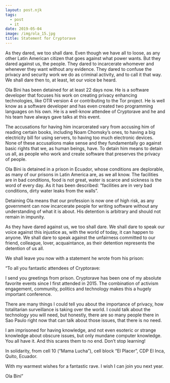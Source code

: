 ```yaml
---
layout: post.njk
tags:
  - post
  - it
date: 2019-05-04
image: /img/ola_15.jpg
title: Statement for Cryptorave
---
```


As they dared, we too shall dare. Even though we have all to loose, as any other Latin American citizen that goes against what power wants. But they dared against us, the people. They dared to incarcerate whomever and whenever they want without any evidence. They dared to confuse the privacy and security work we do as criminal activity, and to call it that way. We shall dare then to, at least, let our voice be heard.

Ola Bini has been detained for at least 22 days now. He is a software developer that focuses his work on creating privacy enhancing technologies, like OTR version 4 or contributing to the Tor project. He is well know as a software developer and has even created two programming languages on his own. He is a well-know attendee of Cryptorave and he and his team have always gave talks at this event.

The accusations for having him incarcerated vary from accusing him of reading certain books, including Noam Chomsky’s ones, to having a big electricity bill for using servers, to having too much electronic devices. None of these accusations make sense and they fundamentally go against basic rights that we, as human beings, have. To detain him means to detain us all, as people who work and create software that preserves the privacy of people.

Ola Bini is detained in a prison in Ecuador, whose conditions are deplorable, as many of our prisons in Latin America are, as we all know. The facilities are in bad conditions, food is not great, water is scarce and sickness is the word of every day. As it has been described: “facilities are in very bad conditions, dirty water leaks from the walls”.

Detaining Ola means that our profession is now one of high risk, as any government can now incarcerate people for writing software without any understanding of what it is about. His detention is arbitrary and should not remain in impunity.

As they have dared against us, we too shall dare. We shall dare to speak our voice against this injustice as, with the world of today, it can happen to anyone. We shall dare to speak against the unfairness committed to our friend, colleague, lover, acquaintance, as their detention represents the detention of us all.

We shall leave you now with a statement he wrote from his prison:

“To all you fantastic attendees of Cryptorave:

I send you greetings from prison. Cryptorave has been one of my absolute favorite events since I first attended in 2015. The combination of activism engagement, community, politics and technology makes this a hugely important conference.

There are many things I could tell you about the importance of privacy, how totalitarian surveillance is taking over the world. I could talk about the technology you will need, but honestly, there are so many people there in Sao Paulo right now that can talk about those issues, that there is no need.

I am imprisoned for having knowledge, and not even esoteric or strange knowledge about obscure issues, but only mundane computer knowledge. You all have it. And this scares them to no end. Don’t stop learning!

In solidarity, from cell 10 (“Mama Lucha”), cell block “El Placer”, CDP El Inca, Quito, Ecuador.

With my warmest wishes for a fantastic rave. I wish I can join you next year.

Ola Bini”
